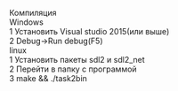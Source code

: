 Компиляция<br>
Windows<br>
1 Установить Visual studio 2015(или выше)<br>
2 Debug->Run debug(F5)<br>
linux<br>
1 Установить пакеты sdl2 и sdl2_net<br>
2 Перейти в папку с программой<br>
3 make && ./task2bin<br>
